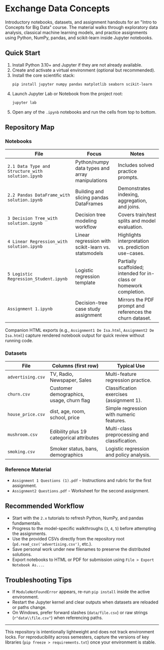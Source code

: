 # Exchange Data Concepts

Introductory notebooks, datasets, and assignment handouts for an "Intro to Concepts for Big Data" course. The material walks through exploratory data analysis, classical machine learning models, and practice assignments using Python, NumPy, pandas, and scikit-learn inside Jupyter notebooks.

## Quick Start

1. Install Python 3.10+ and Jupyter if they are not already available.
2. Create and activate a virtual environment (optional but recommended).
3. Install the core scientific stack:
   ```bash
   pip install jupyter numpy pandas matplotlib seaborn scikit-learn
   ```
4. Launch Jupyter Lab or Notebook from the project root:
   ```bash
   jupyter lab
   ```
5. Open any of the `.ipynb` notebooks and run the cells from top to bottom.

## Repository Map

### Notebooks

| File | Focus | Notes |
| --- | --- | --- |
| `2.1 Data Type and Structure_with solution.ipynb` | Python/numpy data types and array manipulations | Includes solved practice prompts. |
| `2.2 Pandas DataFrame_with solution.ipynb` | Building and slicing pandas DataFrames | Demonstrates indexing, aggregation, and joins. |
| `3 Decision Tree_with solution.ipynb` | Decision tree modeling workflow | Covers train/test splits and model evaluation. |
| `4 Linear Regression_with solution.ipynb` | Linear regression with scikit-learn vs. statsmodels | Highlights interpretation vs. prediction use-cases. |
| `5 Logistic Regression_Student.ipynb` | Logistic regression template | Partially scaffolded; intended for in-class or homework completion. |
| `Assignment 1.ipynb` | Decision-tree case study assignment | Mirrors the PDF prompt and references the churn dataset. |

Companion HTML exports (e.g., `Assignment1 De Isa.html`, `Assignment2 De Isa.html`) capture rendered notebook output for quick review without running code.

### Datasets

| File | Columns (first row) | Typical Use |
| --- | --- | --- |
| `advertising.csv` | TV, Radio, Newspaper, Sales | Multi-feature regression practice. |
| `churn.csv` | Customer demographics, usage, churn flag | Classification exercises (assignment 1). |
| `house_price.csv` | dist, age, room, school, price | Simple regression with numeric features. |
| `mushroom.csv` | Edibility plus 19 categorical attributes | Multi-class preprocessing and classification. |
| `smoking.csv` | Smoker status, bans, demographics | Logistic regression and policy analysis. |

### Reference Material

- `Assignment 1 Questions (1).pdf` - Instructions and rubric for the first assignment.
- `Assignment2 Questions.pdf` - Worksheet for the second assignment.

## Recommended Workflow

- Start with the `2.x` tutorials to refresh Python, NumPy, and pandas fundamentals.
- Progress to the model-specific walkthroughs (`3`, `4`, `5`) before attempting the assignments.
- Use the provided CSVs directly from the repository root (`pd.read_csv('advertising.csv')`, etc.).
- Save personal work under new filenames to preserve the distributed solutions.
- Export notebooks to HTML or PDF for submission using `File > Export Notebook As...`.

## Troubleshooting Tips

- If `ModuleNotFoundError` appears, re-run `pip install` inside the active environment.
- Restart the Jupyter kernel and clear outputs when datasets are reloaded or paths change.
- On Windows, prefer forward slashes (`data/file.csv`) or raw strings (`r"data\\file.csv"`) when referencing paths.

---

This repository is intentionally lightweight and does not track environment locks. For reproducibility across semesters, capture the versions of key libraries (`pip freeze > requirements.txt`) once your environment is stable.
